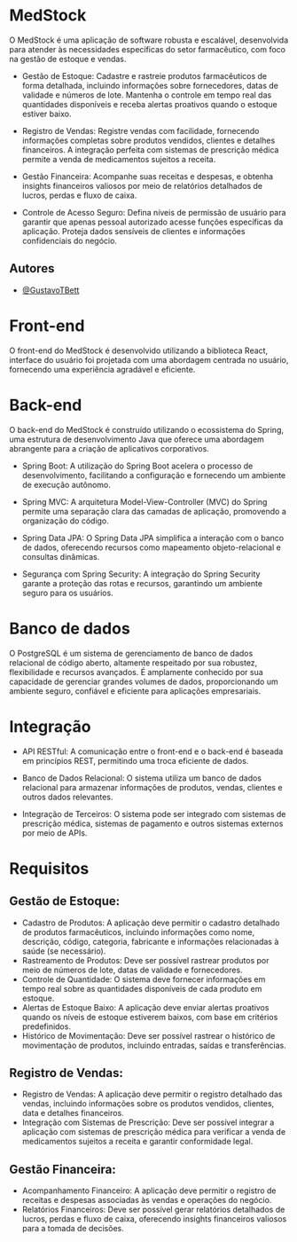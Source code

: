 # MedStock 
O MedStock é uma aplicação de software robusta e escalável, desenvolvida para atender às necessidades específicas do setor farmacêutico, com foco na gestão de estoque e vendas.

* Gestão de Estoque: Cadastre e rastreie produtos farmacêuticos de forma detalhada, incluindo informações sobre fornecedores, datas de validade e números de lote. Mantenha o controle em tempo real das quantidades disponíveis e receba alertas proativos quando o estoque estiver baixo.

* Registro de Vendas: Registre vendas com facilidade, fornecendo informações completas sobre produtos vendidos, clientes e detalhes financeiros. A integração perfeita com sistemas de prescrição médica permite a venda de medicamentos sujeitos a receita.

* Gestão Financeira: Acompanhe suas receitas e despesas, e obtenha insights financeiros valiosos por meio de relatórios detalhados de lucros, perdas e fluxo de caixa.

* Controle de Acesso Seguro: Defina níveis de permissão de usuário para garantir que apenas pessoal autorizado acesse funções específicas da aplicação. Proteja dados sensíveis de clientes e informações confidenciais do negócio.

## Autores

- [@GustavoTBett](https://github.com/GustavoTBett)

# Front-end
O front-end do MedStock é desenvolvido utilizando a biblioteca React, interface do usuário foi projetada com uma abordagem centrada no usuário, fornecendo uma experiência agradável e eficiente. 

# Back-end
O back-end do MedStock é construído utilizando o ecossistema do Spring, uma estrutura de desenvolvimento Java que oferece uma abordagem abrangente para a criação de aplicativos corporativos.

* Spring Boot: A utilização do Spring Boot acelera o processo de desenvolvimento, facilitando a configuração e fornecendo um ambiente de execução autônomo.

* Spring MVC: A arquitetura Model-View-Controller (MVC) do Spring permite uma separação clara das camadas de aplicação, promovendo a organização do código.

* Spring Data JPA: O Spring Data JPA simplifica a interação com o banco de dados, oferecendo recursos como mapeamento objeto-relacional e consultas dinâmicas.

* Segurança com Spring Security: A integração do Spring Security garante a proteção das rotas e recursos, garantindo um ambiente seguro para os usuários.

# Banco de dados
O PostgreSQL é um sistema de gerenciamento de banco de dados relacional de código aberto, altamente respeitado por sua robustez, flexibilidade e recursos avançados. É amplamente conhecido por sua capacidade de gerenciar grandes volumes de dados, proporcionando um ambiente seguro, confiável e eficiente para aplicações empresariais.

# Integração

* API RESTful: A comunicação entre o front-end e o back-end é baseada em princípios REST, permitindo uma troca eficiente de dados.

* Banco de Dados Relacional: O sistema utiliza um banco de dados relacional para armazenar informações de produtos, vendas, clientes e outros dados relevantes.

* Integração de Terceiros: O sistema pode ser integrado com sistemas de prescrição médica, sistemas de pagamento e outros sistemas externos por meio de APIs.

# Requisitos

## Gestão de Estoque:
* Cadastro de Produtos: A aplicação deve permitir o cadastro detalhado de produtos farmacêuticos, incluindo informações como nome, descrição, código, categoria, fabricante e informações relacionadas à saúde (se necessário).
* Rastreamento de Produtos: Deve ser possível rastrear produtos por meio de números de lote, datas de validade e fornecedores.
* Controle de Quantidade: O sistema deve fornecer informações em tempo real sobre as quantidades disponíveis de cada produto em estoque.
* Alertas de Estoque Baixo: A aplicação deve enviar alertas proativos quando os níveis de estoque estiverem baixos, com base em critérios predefinidos.
* Histórico de Movimentação: Deve ser possível rastrear o histórico de movimentação de produtos, incluindo entradas, saídas e transferências.

## Registro de Vendas:
* Registro de Vendas: A aplicação deve permitir o registro detalhado das vendas, incluindo informações sobre os produtos vendidos, clientes, data e detalhes financeiros.
* Integração com Sistemas de Prescrição: Deve ser possível integrar a aplicação com sistemas de prescrição médica para verificar a venda de medicamentos sujeitos a receita e garantir conformidade legal.

## Gestão Financeira:
* Acompanhamento Financeiro: A aplicação deve permitir o registro de receitas e despesas associadas às vendas e operações do negócio.
* Relatórios Financeiros: Deve ser possível gerar relatórios detalhados de lucros, perdas e fluxo de caixa, oferecendo insights financeiros valiosos para a tomada de decisões.
